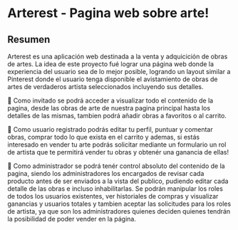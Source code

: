 # Arterest - Pagina web sobre arte!

## Resumen

 Arterest es una aplicación web destinada a la venta y adquicición de obras de artes. La idea de este proyecto fué lograr
una página web donde la experiencia del usuario sea de lo mejor posible, logrando un layout similar a Pinterest donde el
usuario tenga disponible el avistamiento de obras de artes de verdaderos artista seleccionados incluyendo sus detalles.

👤 Como invitado se podrá acceder a visualizar todo el contenido de la pagina, desde las obras de arte de nuestra pagina
principal hasta los detalles de las mismas, tambien podrá añadir obras a favoritos o al carrito.

🎨 Como usuario registrado podrás editar tu perfil, puntuar y comentar obras, comprar todo lo que exista en el carrito y
ademas, si estás interesado en vender tu arte podrás solicitar mediante un formulario un rol de artista que te permitirá
vender tu obras y obtenér una ganancia de ellas!
 
👮 Como administrador se podrá tenér control absoluto del contenido de la pagina, siendo los administradores los encargados
de revisar cada producto antes de ser enviados a la vista del publico, pudiendo editar cada detalle de las obras e incluso
inhabilitarlas.
 Se podrán manipular los roles de todos los usuarios existentes, ver historiales de compras y visualizar ganancias y usuarios
totales y tambien aceptar las solicitudes para los roles de artista, ya que son los administradores quienes deciden quienes
tendrán la posibilidad de poder vender en la página.

